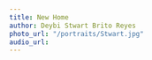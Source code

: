 ```yaml
---
title: New Home
author: Deybi Stwart Brito Reyes
photo_url: "/portraits/Stwart.jpg"
audio_url: 
---
```


